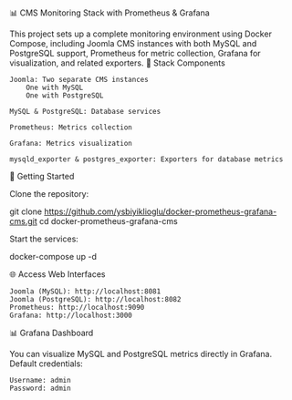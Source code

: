 📊 CMS Monitoring Stack with Prometheus & Grafana

This project sets up a complete monitoring environment using Docker Compose, including Joomla CMS instances with both MySQL and PostgreSQL support, Prometheus for metric collection, Grafana for visualization, and related exporters.
🧱 Stack Components

    Joomla: Two separate CMS instances
        One with MySQL
        One with PostgreSQL

    MySQL & PostgreSQL: Database services

    Prometheus: Metrics collection

    Grafana: Metrics visualization

    mysqld_exporter & postgres_exporter: Exporters for database metrics

🚀 Getting Started

Clone the repository:

git clone https://github.com/ysbiyiklioglu/docker-prometheus-grafana-cms.git
cd docker-prometheus-grafana-cms

Start the services:

docker-compose up -d

🌐 Access Web Interfaces

    Joomla (MySQL): http://localhost:8081
    Joomla (PostgreSQL): http://localhost:8082
    Prometheus: http://localhost:9090
    Grafana: http://localhost:3000

📊 Grafana Dashboard

You can visualize MySQL and PostgreSQL metrics directly in Grafana. Default credentials:

    Username: admin
    Password: admin

